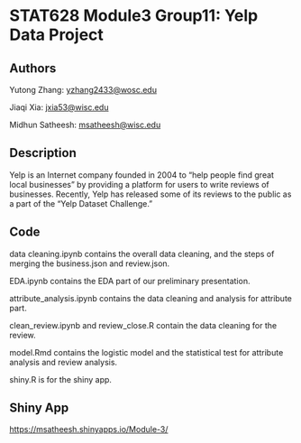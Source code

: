 # STAT628 Module3 Group11: Yelp Data Project

## Authors
Yutong Zhang: yzhang2433@wosc.edu

Jiaqi Xia: jxia53@wisc.edu

Midhun Satheesh: msatheesh@wisc.edu

## Description
Yelp is an Internet company founded in 2004 to “help people find great local businesses” by providing a platform for users to write reviews of businesses. Recently, Yelp has released some of its reviews to the public as a part of the “Yelp Dataset Challenge.” 


## Code
data cleaning.ipynb contains the overall data cleaning, and the steps of merging the business.json and review.json.

EDA.ipynb contains the EDA part of our preliminary presentation.

attribute_analysis.ipynb contains the data cleaning and analysis for attribute part.

clean_review.ipynb and review_close.R contain the data cleaning for the review.

model.Rmd contains the logistic model and the statistical test for attribute analysis and review analysis.

shiny.R is for the shiny app.


## Shiny App
https://msatheesh.shinyapps.io/Module-3/
